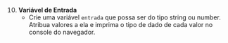 10. **Variável de Entrada**
    - Crie uma variável `entrada` que possa ser do tipo string ou number. Atribua valores a ela e imprima o tipo de dado de cada valor no console do navegador.